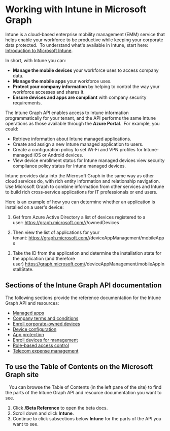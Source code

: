 # Working with Intune in Microsoft Graph  

Intune is a cloud-based enterprise mobility management (EMM) service that helps enable your workforce to be productive while keeping your corporate data protected.  To understand what's available in Intune, start here: [Introduction to Microsoft Intune](https://docs.microsoft.com/en-us/intune/understand-explore/introduction-to-microsoft-intune).   

In short, with Intune you can: 

* **Manage the mobile devices** your workforce uses to access company data. 
* **Manage the mobile apps** your workforce uses. 
* **Protect your company information** by helping to control the way your workforce accesses and shares it. 
* **Ensure devices and apps are compliant** with company security requirements.  

The Intune Graph API enables access to Intune information programmatically for your tenant, and the API performs the same Intune operations as those available through the **Azure Portal**.  For example, you could:

* Retrieve information about Intune managed applications.
* Create and assign a new Intune managed application to users. 
* Create a configuration policy to set Wi-Fi and VPN profiles for Intune-managed iOS or Android devices. 
* View device enrollment status for Intune managed devices view security compliance policy status for Intune managed devices.  

Intune provides data into the Microsoft Graph in the same way as other cloud services do, with rich entity information and relationship navigation.  Use Microsoft Graph to combine information from other services and Intune to build rich cross-service applications for IT professionals or end users.     

Here is an example of how you can determine whether an application is installed on a user's device: 

1. Get from Azure Active Directory a list of devices registered to a user: https://graph.microsoft.com/<version>/<user>/ownedDevices 

2. Then view the list of applications for your tenant: https://graph.microsoft.com/<version>/deviceAppManagement/mobileApps  

3. Take the ID from the application and determine the installation state for the application (and therefore user) https://graph.microsoft.com/<version>/deviceAppManagement/mobileAppInstallState.

## Sections of the Intune Graph API documentation

The following sections provide the reference documentation for the Intune Graph API and resources:

- [Managed apps](intune_apps_app_conceptual.md)
- [Company terms and conditions](intune_company_conceptual.md)
- [Enroll corporate-owned devices](intune_corporate_enrollment_conceptual.md)
- [Device configuration](intune_device_configuration_conceptual.md)
- [App protection](intune_app_protection_conceptual.md)
- [Enroll devices for management](intune_onboarding_conceptual.md)
- [Role-based access control](intune-rbac-conceptual.md)
- [Telecom expense management](intune_tem_conceptual.md)

## To use the Table of Contents on the Microsoft Graph site
  
You can browse the Table of Contents (in the left pane of the site) to find the parts of the Intune Graph API and resource documentation you want to see.

1. Click **/Beta Reference** to open the beta docs.
2. Scroll down and click **Intune**.
3. Continue to click subsections below **Intune** for the parts of the API you want to see.
